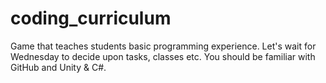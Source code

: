 # coding_curriculum
Game that teaches students basic programming experience. Let's wait for Wednesday to decide upon tasks, classes etc. You should be familiar with GitHub and Unity & C#.
